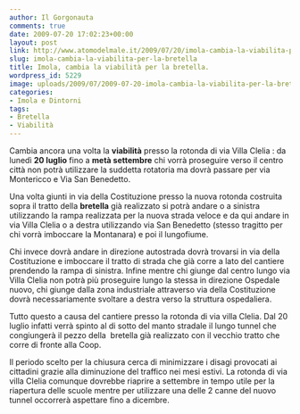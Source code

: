 ```yaml
---
author: Il Gorgonauta
comments: true
date: 2009-07-20 17:02:23+00:00
layout: post
link: http://www.atomodelmale.it/2009/07/20/imola-cambia-la-viabilita-per-la-bretella/
slug: imola-cambia-la-viabilita-per-la-bretella
title: Imola, cambia la viabilità per la bretella.
wordpress_id: 5229
image: uploads/2009/07/2009-07-20-imola-cambia-la-viabilita-per-la-bretella.jpg
categories:
- Imola e Dintorni
tags:
- Bretella
- Viabilità
---
```


Cambia ancora una volta la **viabilità** presso la rotonda di via Villa Clelia : da lunedì **20 luglio** fino a **metà settembre** chi vorrà proseguire verso il centro città non potrà utilizzare la suddetta rotatoria ma dovrà passare per via Montericco e Via San Benedetto.

Una volta giunti in via della Costituzione presso la nuova rotonda costruita sopra il tratto della **bretella** già realizzato si potrà andare o a sinistra utilizzando la rampa realizzata per la nuova strada veloce e da qui andare in via Villa Clelia o a destra utilizzando via San Benedetto (stesso tragitto per chi vorrà imboccare la Montanara) e poi il lungofiume.

Chi invece dovrà andare in direzione autostrada dovrà trovarsi in via della Costituzione e imboccare il tratto di strada che già corre a lato del cantiere prendendo la rampa di sinistra. Infine mentre chi giunge dal centro lungo via Villa Clelia non potrà più proseguire lungo la stessa in direzione Ospedale nuovo, chi giunge dalla zona industriale attraverso via della Costituzione dovrà necessariamente svoltare a destra verso la struttura ospedaliera.

Tutto questo a causa del cantiere presso la rotonda di via villa Clelia. Dal 20 luglio infatti verrà spinto al di sotto del manto stradale il lungo tunnel che congiungerà il pezzo della  bretella già realizzato con il vecchio tratto che corre di fronte alla Coop.

Il periodo scelto per la chiusura cerca di minimizzare i disagi provocati ai cittadini grazie alla diminuzione del traffico nei mesi estivi. La rotonda di via villa Clelia comunque dovrebbe riaprire a settembre in tempo utile per la riapertura delle scuole mentre per utilizzare una delle 2 canne del nuovo tunnel occorrerà aspettare fino a dicembre.
